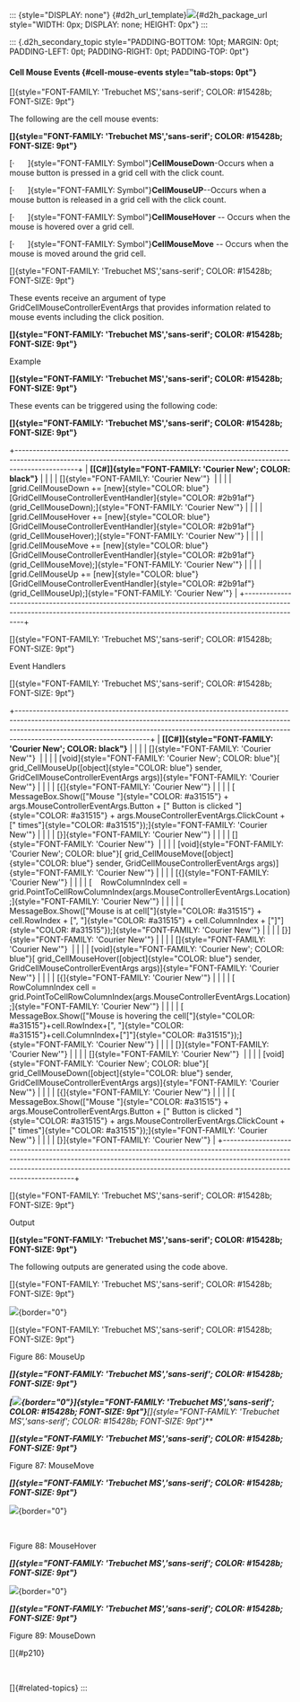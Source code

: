 ::: {style="DISPLAY: none"}
[](ms-xhelp:///?Id=d2h_url_template){#d2h_url_template}![](!package_url!){#d2h_package_url style="WIDTH: 0px; DISPLAY: none; HEIGHT: 0px"}
:::

::: {.d2h_secondary_topic style="PADDING-BOTTOM: 10pt; MARGIN: 0pt; PADDING-LEFT: 0pt; PADDING-RIGHT: 0pt; PADDING-TOP: 0pt"}
#### Cell Mouse Events {#cell-mouse-events style="tab-stops: 0pt"}

[]{style="FONT-FAMILY: 'Trebuchet MS','sans-serif'; COLOR: #15428b; FONT-SIZE: 9pt"} 

The following are the cell mouse events:

**[]{style="FONT-FAMILY: 'Trebuchet MS','sans-serif'; COLOR: #15428b; FONT-SIZE: 9pt"}** 

[·      ]{style="FONT-FAMILY: Symbol"}**CellMouseDown**-Occurs when a mouse button is pressed in a grid cell with the click count.

[·      ]{style="FONT-FAMILY: Symbol"}**CellMouseUP**--Occurs when a mouse button is released in a grid cell with the click count.

[·      ]{style="FONT-FAMILY: Symbol"}**CellMouseHover** -- Occurs when the mouse is hovered over a grid cell.

[·      ]{style="FONT-FAMILY: Symbol"}**CellMouseMove** -- Occurs when the mouse is moved around the grid cell.

[]{style="FONT-FAMILY: 'Trebuchet MS','sans-serif'; COLOR: #15428b; FONT-SIZE: 9pt"} 

These events receive an argument of type GridCellMouseControllerEventArgs that provides information related to mouse events including the click position.

**[]{style="FONT-FAMILY: 'Trebuchet MS','sans-serif'; COLOR: #15428b; FONT-SIZE: 9pt"}** 

Example

**[]{style="FONT-FAMILY: 'Trebuchet MS','sans-serif'; COLOR: #15428b; FONT-SIZE: 9pt"}** 

These events can be triggered using the following code:

**[]{style="FONT-FAMILY: 'Trebuchet MS','sans-serif'; COLOR: #15428b; FONT-SIZE: 9pt"}** 

+-----------------------------------------------------------------------------------------------------------------------------------------------------------------------------+
| **[\[C#\]]{style="FONT-FAMILY: 'Courier New'; COLOR: black"}**                                                                                                              |
|                                                                                                                                                                             |
| []{style="FONT-FAMILY: 'Courier New'"}                                                                                                                                      |
|                                                                                                                                                                             |
| [grid.CellMouseDown += [new]{style="COLOR: blue"} [GridCellMouseControllerEventHandler]{style="COLOR: #2b91af"}(grid_CellMouseDown);]{style="FONT-FAMILY: 'Courier New'"}   |
|                                                                                                                                                                             |
| [grid.CellMouseHover += [new]{style="COLOR: blue"} [GridCellMouseControllerEventHandler]{style="COLOR: #2b91af"}(grid_CellMouseHover);]{style="FONT-FAMILY: 'Courier New'"} |
|                                                                                                                                                                             |
| [grid.CellMouseMove += [new]{style="COLOR: blue"} [GridCellMouseControllerEventHandler]{style="COLOR: #2b91af"}(grid_CellMouseMove);]{style="FONT-FAMILY: 'Courier New'"}   |
|                                                                                                                                                                             |
| [grid.CellMouseUp += [new]{style="COLOR: blue"} [GridCellMouseControllerEventHandler]{style="COLOR: #2b91af"}(grid_CellMouseUp);]{style="FONT-FAMILY: 'Courier New'"}       |
+-----------------------------------------------------------------------------------------------------------------------------------------------------------------------------+

[]{style="FONT-FAMILY: 'Trebuchet MS','sans-serif'; COLOR: #15428b; FONT-SIZE: 9pt"} 

Event Handlers

[]{style="FONT-FAMILY: 'Trebuchet MS','sans-serif'; COLOR: #15428b; FONT-SIZE: 9pt"} 

+-------------------------------------------------------------------------------------------------------------------------------------------------------------------------------------------------------------------------------------------------------------------------------+
| **[\[C#\]]{style="FONT-FAMILY: 'Courier New'; COLOR: black"}**                                                                                                                                                                                                                |
|                                                                                                                                                                                                                                                                               |
| []{style="FONT-FAMILY: 'Courier New'"}                                                                                                                                                                                                                                        |
|                                                                                                                                                                                                                                                                               |
| [void]{style="FONT-FAMILY: 'Courier New'; COLOR: blue"}[ grid_CellMouseUp([object]{style="COLOR: blue"} sender, GridCellMouseControllerEventArgs args)]{style="FONT-FAMILY: 'Courier New'"}                                                                                   |
|                                                                                                                                                                                                                                                                               |
| [{]{style="FONT-FAMILY: 'Courier New'"}                                                                                                                                                                                                                                       |
|                                                                                                                                                                                                                                                                               |
| [    MessageBox.Show([\"Mouse \"]{style="COLOR: #a31515"} + args.MouseControllerEventArgs.Button + [\" Button is clicked \"]{style="COLOR: #a31515"} + args.MouseControllerEventArgs.ClickCount + [\" times\"]{style="COLOR: #a31515"});]{style="FONT-FAMILY: 'Courier New'"} |
|                                                                                                                                                                                                                                                                               |
| [}]{style="FONT-FAMILY: 'Courier New'"}                                                                                                                                                                                                                                       |
|                                                                                                                                                                                                                                                                               |
| []{style="FONT-FAMILY: 'Courier New'"}                                                                                                                                                                                                                                        |
|                                                                                                                                                                                                                                                                               |
| [void]{style="FONT-FAMILY: 'Courier New'; COLOR: blue"}[ grid_CellMouseMove([object]{style="COLOR: blue"} sender, GridCellMouseControllerEventArgs args)]{style="FONT-FAMILY: 'Courier New'"}                                                                                 |
|                                                                                                                                                                                                                                                                               |
| [{]{style="FONT-FAMILY: 'Courier New'"}                                                                                                                                                                                                                                       |
|                                                                                                                                                                                                                                                                               |
| [    RowColumnIndex cell = grid.PointToCellRowColumnIndex(args.MouseControllerEventArgs.Location);]{style="FONT-FAMILY: 'Courier New'"}                                                                                                                                       |
|                                                                                                                                                                                                                                                                               |
| [    MessageBox.Show([\"Mouse is at cell\[\"]{style="COLOR: #a31515"} + cell.RowIndex + [\", \"]{style="COLOR: #a31515"} + cell.ColumnIndex + [\"\]\"]{style="COLOR: #a31515"});]{style="FONT-FAMILY: 'Courier New'"}                                                         |
|                                                                                                                                                                                                                                                                               |
| [}]{style="FONT-FAMILY: 'Courier New'"}                                                                                                                                                                                                                                       |
|                                                                                                                                                                                                                                                                               |
| []{style="FONT-FAMILY: 'Courier New'"}                                                                                                                                                                                                                                        |
|                                                                                                                                                                                                                                                                               |
| [void]{style="FONT-FAMILY: 'Courier New'; COLOR: blue"}[ grid_CellMouseHover([object]{style="COLOR: blue"} sender, GridCellMouseControllerEventArgs args)]{style="FONT-FAMILY: 'Courier New'"}                                                                                |
|                                                                                                                                                                                                                                                                               |
| [{]{style="FONT-FAMILY: 'Courier New'"}                                                                                                                                                                                                                                       |
|                                                                                                                                                                                                                                                                               |
| [    RowColumnIndex cell = grid.PointToCellRowColumnIndex(args.MouseControllerEventArgs.Location);]{style="FONT-FAMILY: 'Courier New'"}                                                                                                                                       |
|                                                                                                                                                                                                                                                                               |
| [    MessageBox.Show([\"Mouse is hovering the cell\[\"]{style="COLOR: #a31515"}+cell.RowIndex+[\", \"]{style="COLOR: #a31515"}+cell.ColumnIndex+[\"\]\"]{style="COLOR: #a31515"});]{style="FONT-FAMILY: 'Courier New'"}                                                       |
|                                                                                                                                                                                                                                                                               |
| [}]{style="FONT-FAMILY: 'Courier New'"}                                                                                                                                                                                                                                       |
|                                                                                                                                                                                                                                                                               |
| []{style="FONT-FAMILY: 'Courier New'"}                                                                                                                                                                                                                                        |
|                                                                                                                                                                                                                                                                               |
| [void]{style="FONT-FAMILY: 'Courier New'; COLOR: blue"}[ grid_CellMouseDown([object]{style="COLOR: blue"} sender, GridCellMouseControllerEventArgs args)]{style="FONT-FAMILY: 'Courier New'"}                                                                                 |
|                                                                                                                                                                                                                                                                               |
| [{]{style="FONT-FAMILY: 'Courier New'"}                                                                                                                                                                                                                                       |
|                                                                                                                                                                                                                                                                               |
| [    MessageBox.Show([\"Mouse \"]{style="COLOR: #a31515"} + args.MouseControllerEventArgs.Button + [\" Button is clicked \"]{style="COLOR: #a31515"} + args.MouseControllerEventArgs.ClickCount + [\" times\"]{style="COLOR: #a31515"});]{style="FONT-FAMILY: 'Courier New'"} |
|                                                                                                                                                                                                                                                                               |
| [}]{style="FONT-FAMILY: 'Courier New'"}                                                                                                                                                                                                                                       |
+-------------------------------------------------------------------------------------------------------------------------------------------------------------------------------------------------------------------------------------------------------------------------------+

[]{style="FONT-FAMILY: 'Trebuchet MS','sans-serif'; COLOR: #15428b; FONT-SIZE: 9pt"} 

Output

**[]{style="FONT-FAMILY: 'Trebuchet MS','sans-serif'; COLOR: #15428b; FONT-SIZE: 9pt"}** 

The following outputs are generated using the code above.

[]{style="FONT-FAMILY: 'Trebuchet MS','sans-serif'; COLOR: #15428b; FONT-SIZE: 9pt"} 

![](ImagesExt/image61_158.jpg){border="0"}

[]{style="FONT-FAMILY: 'Trebuchet MS','sans-serif'; COLOR: #15428b; FONT-SIZE: 9pt"} 

Figure 86: MouseUp

***[]{style="FONT-FAMILY: 'Trebuchet MS','sans-serif'; COLOR: #15428b; FONT-SIZE: 9pt"}*** 

***[![](ImagesExt/image61_159.jpg){border="0"}]{style="FONT-FAMILY: 'Trebuchet MS','sans-serif'; COLOR: #15428b; FONT-SIZE: 9pt"}**[]{style="FONT-FAMILY: 'Trebuchet MS','sans-serif'; COLOR: #15428b; FONT-SIZE: 9pt"}***

***[]{style="FONT-FAMILY: 'Trebuchet MS','sans-serif'; COLOR: #15428b; FONT-SIZE: 9pt"}*** 

Figure 87: MouseMove

***[]{style="FONT-FAMILY: 'Trebuchet MS','sans-serif'; COLOR: #15428b; FONT-SIZE: 9pt"}*** 

![](ImagesExt/image61_160.jpg){border="0"}

 

Figure 88: MouseHover

***[]{style="FONT-FAMILY: 'Trebuchet MS','sans-serif'; COLOR: #15428b; FONT-SIZE: 9pt"}*** 

![](ImagesExt/image61_161.jpg){border="0"}

***[]{style="FONT-FAMILY: 'Trebuchet MS','sans-serif'; COLOR: #15428b; FONT-SIZE: 9pt"}*** 

Figure 89: MouseDown

[]{#p210} 

 

[]{#related-topics}
:::
